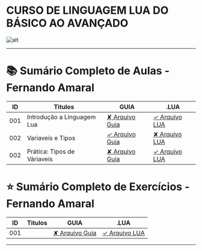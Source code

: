 # CURSO DE LINGUAGEM LUA DO BÁSICO AO AVANÇADO

![alt](https://miro.medium.com/v2/resize:fit:7680/1*y4UWsCvhMNNiVhuwK-dOKg.jpeg)

---

# 📚 Sumário Completo de Aulas - Fernando Amaral
| ID  | Titulos                     | GUIA                                                                | .LUA                                                                     |
| --- | --------------------------- | ------------------------------------------------------------------- | ------------------------------------------------------------------------ |
| 001 | Introdução a Linguagem Lua  | [✘ Arquivo Guia]()                                                  | [✓ Arquivo LUA](lua.AULAS/FernandoAmaral.AULAS/aula.001/introducao.yaml) |
| 002 | Variaveis e Tipos           | [✓ Arquivo Guia](lua.AULAS/FernandoAmaral.AULAS/aula.002/README.md) | [✘ Arquivo LUA]()                                                        |
| 002 | Prática: Tipos de Váriaveis | [✘ Arquivo Guia]()                                                  | [✓ Arquivo LUA](lua.AULAS/FernandoAmaral.AULAS/aula.003/main.lua)        |

# ⭐ Sumário Completo de Exercícios - Fernando Amaral
| ID  | Titulos | GUIA               | .LUA              |
| --- | ------- | ------------------ | ----------------- |
| 001 |         | [✘ Arquivo Guia]() | [✓ Arquivo LUA]() |

---